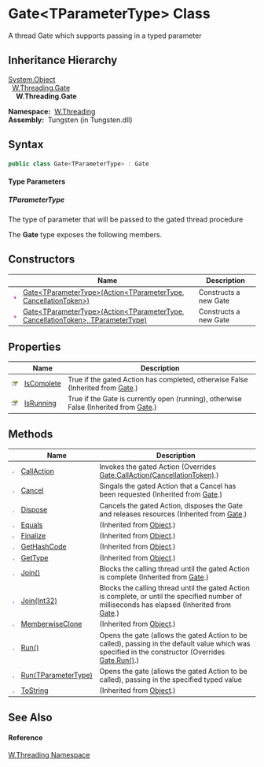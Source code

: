 Gate&lt;TParameterType> Class
=============================
   A thread Gate which supports passing in a typed parameter


Inheritance Hierarchy
---------------------
[System.Object][1]  
  [W.Threading.Gate][2]  
    **W.Threading.Gate<TParameterType>**  

  **Namespace:**  [W.Threading][3]  
  **Assembly:**  Tungsten (in Tungsten.dll)

Syntax
------

```csharp
public class Gate<TParameterType> : Gate

```

#### Type Parameters

##### *TParameterType*
The type of parameter that will be passed to the gated thread procedure

The **Gate<TParameterType>** type exposes the following members.


Constructors
------------

                 | Name                                                                                       | Description           
---------------- | ------------------------------------------------------------------------------------------ | --------------------- 
![Public method] | [Gate&lt;TParameterType>(Action&lt;TParameterType, CancellationToken>)][4]                 | Constructs a new Gate 
![Public method] | [Gate&lt;TParameterType>(Action&lt;TParameterType, CancellationToken>, TParameterType)][5] | Constructs a new Gate 


Properties
----------

                   | Name            | Description                                                                               
------------------ | --------------- | ----------------------------------------------------------------------------------------- 
![Public property] | [IsComplete][6] | True if the gated Action has completed, otherwise False (Inherited from [Gate][2].)       
![Public property] | [IsRunning][7]  | True if the Gate is currently open (running), otherwise False (Inherited from [Gate][2].) 


Methods
-------

                    | Name                      | Description                                                                                                                                              
------------------- | ------------------------- | -------------------------------------------------------------------------------------------------------------------------------------------------------- 
![Protected method] | [CallAction][8]           | Invokes the gated Action (Overrides [Gate.CallAction(CancellationToken)][9].)                                                                            
![Public method]    | [Cancel][10]              | Singals the gated Action that a Cancel has been requested (Inherited from [Gate][2].)                                                                    
![Public method]    | [Dispose][11]             | Cancels the gated Action, disposes the Gate and releases resources (Inherited from [Gate][2].)                                                           
![Public method]    | [Equals][12]              | (Inherited from [Object][1].)                                                                                                                            
![Protected method] | [Finalize][13]            | (Inherited from [Object][1].)                                                                                                                            
![Public method]    | [GetHashCode][14]         | (Inherited from [Object][1].)                                                                                                                            
![Public method]    | [GetType][15]             | (Inherited from [Object][1].)                                                                                                                            
![Public method]    | [Join()][16]              | Blocks the calling thread until the gated Action is complete (Inherited from [Gate][2].)                                                                 
![Public method]    | [Join(Int32)][17]         | Blocks the calling thread until the gated Action is complete, or until the specified number of milliseconds has elapsed (Inherited from [Gate][2].)      
![Protected method] | [MemberwiseClone][18]     | (Inherited from [Object][1].)                                                                                                                            
![Public method]    | [Run()][19]               | Opens the gate (allows the gated Action to be called), passing in the default value which was specified in the constructor (Overrides [Gate.Run()][20].) 
![Public method]    | [Run(TParameterType)][21] | Opens the gate (allows the gated Action to be called), passing in the specified typed value                                                              
![Public method]    | [ToString][22]            | (Inherited from [Object][1].)                                                                                                                            


See Also
--------

#### Reference
[W.Threading Namespace][3]  

[1]: http://msdn.microsoft.com/en-us/library/e5kfa45b
[2]: ../Gate/README.md
[3]: ../README.md
[4]: _ctor.md
[5]: _ctor_1.md
[6]: ../Gate/IsComplete.md
[7]: ../Gate/IsRunning.md
[8]: CallAction.md
[9]: ../Gate/CallAction.md
[10]: ../Gate/Cancel.md
[11]: ../Gate/Dispose.md
[12]: http://msdn.microsoft.com/en-us/library/bsc2ak47
[13]: http://msdn.microsoft.com/en-us/library/4k87zsw7
[14]: http://msdn.microsoft.com/en-us/library/zdee4b3y
[15]: http://msdn.microsoft.com/en-us/library/dfwy45w9
[16]: ../Gate/Join.md
[17]: ../Gate/Join_1.md
[18]: http://msdn.microsoft.com/en-us/library/57ctke0a
[19]: Run.md
[20]: ../Gate/Run.md
[21]: Run_1.md
[22]: http://msdn.microsoft.com/en-us/library/7bxwbwt2
[Public method]: ../../_icons/pubmethod.gif "Public method"
[Public property]: ../../_icons/pubproperty.gif "Public property"
[Protected method]: ../../_icons/protmethod.gif "Protected method"